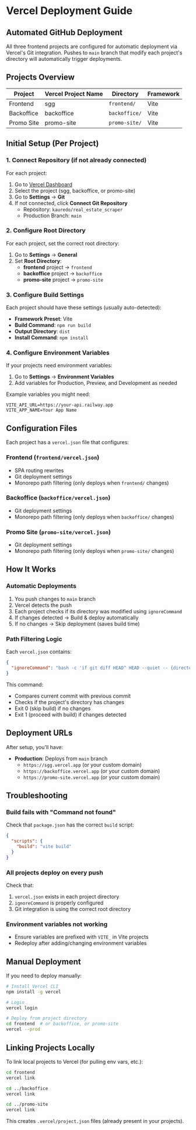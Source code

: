 # Vercel Deployment Guide

## Automated GitHub Deployment

All three frontend projects are configured for automatic deployment via Vercel's Git integration. Pushes to `main` branch that modify each project's directory will automatically trigger deployments.

## Projects Overview

| Project    | Vercel Project Name | Directory     | Framework |
| ---------- | ------------------- | ------------- | --------- |
| Frontend   | sgg                 | `frontend/`   | Vite      |
| Backoffice | backoffice          | `backoffice/` | Vite      |
| Promo Site | promo-site          | `promo-site/` | Vite      |

## Initial Setup (Per Project)

### 1. Connect Repository (if not already connected)

For each project:

1. Go to [Vercel Dashboard](https://vercel.com/dashboard)
2. Select the project (sgg, backoffice, or promo-site)
3. Go to **Settings** → **Git**
4. If not connected, click **Connect Git Repository**
   - Repository: `kauredo/real_estate_scraper`
   - Production Branch: `main`

### 2. Configure Root Directory

For each project, set the correct root directory:

1. Go to **Settings** → **General**
2. Set **Root Directory**:
   - **frontend** project → `frontend`
   - **backoffice** project → `backoffice`
   - **promo-site** project → `promo-site`

### 3. Configure Build Settings

Each project should have these settings (usually auto-detected):

- **Framework Preset**: Vite
- **Build Command**: `npm run build`
- **Output Directory**: `dist`
- **Install Command**: `npm install`

### 4. Configure Environment Variables

If your projects need environment variables:

1. Go to **Settings** → **Environment Variables**
2. Add variables for Production, Preview, and Development as needed

Example variables you might need:

```
VITE_API_URL=https://your-api.railway.app
VITE_APP_NAME=Your App Name
```

## Configuration Files

Each project has a `vercel.json` file that configures:

### Frontend (`frontend/vercel.json`)

- SPA routing rewrites
- Git deployment settings
- Monorepo path filtering (only deploys when `frontend/` changes)

### Backoffice (`backoffice/vercel.json`)

- Git deployment settings
- Monorepo path filtering (only deploys when `backoffice/` changes)

### Promo Site (`promo-site/vercel.json`)

- Git deployment settings
- Monorepo path filtering (only deploys when `promo-site/` changes)

## How It Works

### Automatic Deployments

1. You push changes to `main` branch
2. Vercel detects the push
3. Each project checks if its directory was modified using `ignoreCommand`
4. If changes detected → Build & deploy automatically
5. If no changes → Skip deployment (saves build time)

### Path Filtering Logic

Each `vercel.json` contains:

```json
{
  "ignoreCommand": "bash -c 'if git diff HEAD^ HEAD --quiet -- {directory}/; then exit 0; else exit 1; fi'"
}
```

This command:

- Compares current commit with previous commit
- Checks if the project's directory has changes
- Exit 0 (skip build) if no changes
- Exit 1 (proceed with build) if changes detected

## Deployment URLs

After setup, you'll have:

- **Production**: Deploys from `main` branch
  - `https://sgg.vercel.app` (or your custom domain)
  - `https://backoffice.vercel.app` (or your custom domain)
  - `https://promo-site.vercel.app` (or your custom domain)

## Troubleshooting

### Build fails with "Command not found"

Check that `package.json` has the correct `build` script:

```json
{
  "scripts": {
    "build": "vite build"
  }
}
```

### All projects deploy on every push

Check that:

1. `vercel.json` exists in each project directory
2. `ignoreCommand` is properly configured
3. Git integration is using the correct root directory

### Environment variables not working

- Ensure variables are prefixed with `VITE_` in Vite projects
- Redeploy after adding/changing environment variables

## Manual Deployment

If you need to deploy manually:

```bash
# Install Vercel CLI
npm install -g vercel

# Login
vercel login

# Deploy from project directory
cd frontend  # or backoffice, or promo-site
vercel --prod
```

## Linking Projects Locally

To link local projects to Vercel (for pulling env vars, etc.):

```bash
cd frontend
vercel link

cd ../backoffice
vercel link

cd ../promo-site
vercel link
```

This creates `.vercel/project.json` files (already present in your projects).
